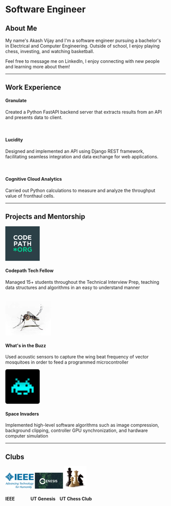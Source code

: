 # Software Engineer

## About Me
My name's Akash Vijay and I'm a software engineer pursuing a bachelor's in Electrical and Computer Engineering. Outside of school, I enjoy playing chess, investing, and watching basketball.

Feel free to message me on LinkedIn, I enjoy connecting with new people and learning more about them!

---

## Work Experience
<!--- ![Granulate](/assets/Granulate.png) --->
#### Granulate
Created a Python FastAPI backend server that extracts results from an API and presents data to client.
<br>
<br>
<br>
#### Lucidity
Designed and implemented an API using Django REST framework, facilitating seamless integration and data exchange for
web applications.
<br>
<br>
<br>

#### Cognitive Cloud Analytics
Carried out Python calculations to measure and analyze the throughput value of fronthaul cells.

---
## Projects and Mentorship
![Codepath](/assets/c.png)
#### Codepath Tech Fellow
Managed 15+ students throughout the Technical Interview Prep, teaching data structures and algorithms in an easy to
understand manner
<br>
<br>
<br>
![a](/assets/m.jpg)
#### What's in the Buzz
Used acoustic sensors to capture the wing beat frequency of vector mosquitoes in order to feed a programmed
microcontroller




![Space_Invaders](/assets/s.png)
#### Space Invaders
Implemented high-level software algorithms such as image compression, background clipping, controller GPU
synchronization, and hardware computer simulation

---
## Clubs

![IEEE](/assets/i.png) ![UT_Genesis](/assets/g.jpg) ![Chess](/assets/ch.jpg)

#### IEEE  &nbsp;&nbsp;&nbsp;&nbsp;&nbsp;&nbsp;&nbsp;&nbsp;&nbsp;&nbsp;&nbsp;&nbsp;&nbsp;   UT Genesis   &nbsp;&nbsp;    UT Chess Club





